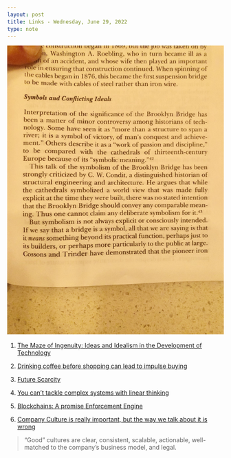 ```yaml
---
layout: post
title: Links - Wednesday, June 29, 2022
type: note
---
```


![](/images/Brooklyn_Bridge_Maze_of_Ingenuity.jpg)

1. [The Maze of Ingenuity: Ideas and Idealism in the Development of Technology](https://mitpress.mit.edu/books/maze-ingenuity-second-edition)

2. [Drinking coffee before shopping can lead to impulse buying](https://digest.bps.org.uk/2022/06/29/drinking-coffee-before-shopping-can-lead-to-impulse-buying/)

3. [Future Scarcity](https://kk.org/thetechnium/future-scarcities/)

4. [You can’t tackle complex systems with linear thinking](https://www.ritamcgrath.com/sparks/2022/06/you-cant-tackle-complex-systems-with-linear-thinking/)

5. [Blockchains: A promise Enforcement Engine](http://marginalrevolution.com/marginalrevolution/2022/06/blockchains-a-promise-enforcement-engine.html?utm_source=feedly&utm_medium=rss&utm_campaign=blockchains-a-promise-enforcement-engine)

6. [Company Culture is really important, but the way we talk about it is wrong](https://hunterwalk.com/2022/06/25/company-culture-is-really-important-but-the-way-we-talk-about-it-is-wrong/)
> “Good” cultures are clear, consistent, scalable, actionable, well-matched to the company’s business model, and legal.
